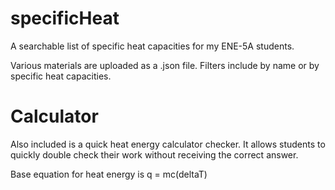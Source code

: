 specificHeat
============

A searchable list of specific heat capacities for my ENE-5A students.

Various materials are uploaded as a .json file. Filters include by name or by specific heat capacities.

Calculator
============
Also included is a quick heat energy calculator checker. It allows students to quickly double check their work without receiving the correct answer.

Base equation for heat energy is q = mc(deltaT)

